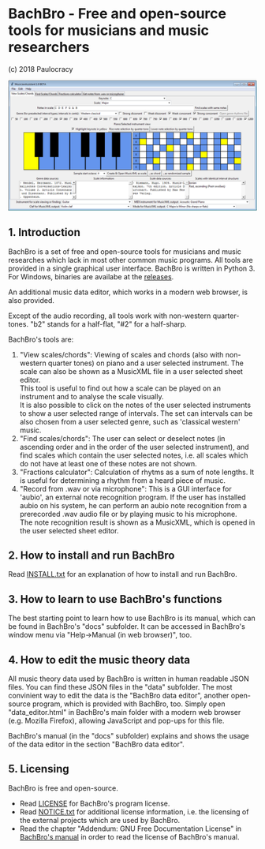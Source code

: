 # BachBro - Free and open-source tools for musicians and music researchers
(c) 2018 Paulocracy

![BachBro's GUI](./docs/images/view.png)

## 1. Introduction
BachBro is a set of free and open-source tools for musicians
and music researches which lack in most other common music programs. All tools are
provided in a single graphical user interface. BachBro is written in Python 3.
For Windows, binaries are availabe at the [releases](https://github.com/Paulocracy/BachBro/releases).

 An additional music data editor, which works in a modern web browser, is also
provided.

 Except of the audio recording, all tools work with non-western quarter-tones.
"b2" stands for a half-flat, "#2" for a half-sharp.

BachBro's tools are:
 1.  "View scales/chords": Viewing of scales and chords (also with non-western quarter tones)
                           on piano and a user selected instrument. The scale can
                           also be shown as a MusicXML file in a user selected sheet
                           editor.<br>
                           This tool is useful to find out how a scale can be played on an instrument
                           and to analyse the scale visually.<br>
                           It is also possible to click on the notes of the user selected
                           instruments to show a user selected range of intervals. The set
                           can intervals can be also chosen from a user selected genre, such
                           as 'classical western' music.
 2. "Find scales/chords": The user can select or deselect notes (in ascending order and in
                           the order of the user selected instrument), and find scales which
                           contain the user selected notes, i.e. all scales which do not
                           have at least one of these notes are not shown.
 3. "Fractions calculator": Calculation of rhytms as a sum of note lengths. It is
                            useful for determining a rhythm from a heard piece of
                            music.
 4.  "Record from .wav or via microphone": This is a GUI interface for 'aubio', an external
                                            note recognition program. If the user has installed
                                            aubio on his system, he can perform an aubio note
                                            recognition from a prerecorded .wav audio file
                                            or by playing music to his microphone.<br>
                                            The note recognition result is shown as a MusicXML,
                                            which is opened in the user selected sheet editor.


## 2. How to install and run BachBro
Read [INSTALL.txt](./INSTALL.txt) for an explanation of how to install and run BachBro.

## 3. How to learn to use BachBro's functions
 The best starting point to learn how to use BachBro is its manual,
which can be found in BachBro's "docs" subfolder. It can be accessed
in BachBro's window menu via "Help->Manual (in web browser)", too.


## 4. How to edit the music theory data
 All music theory data used by BachBro is written in human readable JSON files.
You can find these JSON files in the "data" subfolder. The most convinient way to edit
the data is the "BachBro data editor", another open-source program, which is
provided with BachBro, too. Simply open "data_editor.html" in BachBro's
main folder with a modern web browser (e.g. Mozilla Firefox), allowing JavaScript and
pop-ups for this file.

 BachBro's manual (in the "docs" subfolder) explains and shows the usage of
the data editor in the section "BachBro data editor".


## 5. Licensing
BachBro is free and open-source.
* Read [LICENSE](./LICENSE) for BachBro's program license.
* Read [NOTICE.txt](./NOTICE.txt) for additional license information, i.e. the licensing of the
  external projects which are used by BachBro.
* Read the chapter "Addendum: GNU Free Documentation License" in [BachBro's manual](./docs/manual.html)
  in order to read the license of BachBro's manual.
